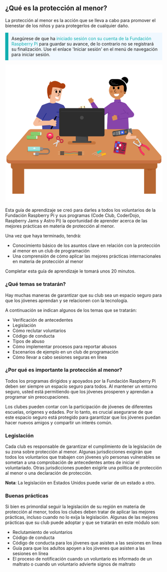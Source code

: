 ## ¿Qué es la protección al menor?

La protección al menor es la acción que se lleva a cabo para promover el bienestar de los niños y para protegerlos de cualquier daño.

<p style="border-left: solid; border-width:10px; border-color: #0faeb0; background-color: aliceblue; padding: 10px;">
Asegúrese de que ha <span style="color: #0faeb0">iniciado sesión con su cuenta de la Fundación Raspberry Pi</span> para guardar su avance, de lo contrario no se registrará su finalización. Use el enlace 'Iniciar sesión' en el menú de navegación para iniciar sesión.
</p>

![Three young people.](images/Code_Club_Image1_808x704.png)

Esta guía de aprendizaje se creó para darles a todos los voluntarios de la Fundación Raspberry Pi y sus programas (Code Club, CoderDojo, Raspberry Jams y Astro Pi) la oportunidad de aprender acerca de las mejores prácticas en materia de protección al menor.

Una vez que haya terminado, tendrá:

* Conocimiento básico de los asuntos clave en relación con la protección al menor en un club de programación
* Una comprensión de cómo aplicar las mejores prácticas internacionales en materia de protección al menor

Completar esta guía de aprendizaje le tomará unos 20 minutos.

### ¿Qué temas se tratarán?

Hay muchas maneras de garantizar que su club sea un espacio seguro para que los jóvenes aprendan y se relacionen con la tecnología.

A continuación se indican algunos de los temas que se tratarán:

* Verificación de antecedentes
* Legislación
* Cómo reclutar voluntarios
* Código de conducta
* Tipos de abuso
* Cómo implementar procesos para reportar abusos
* Escenarios de ejemplo en un club de programación
* Cómo llevar a cabo sesiones seguras en línea

### ¿Por qué es importante la protección al menor?

Todos los programas dirigidos y apoyados por la Fundación Raspberry Pi deben ser siempre un espacio seguro para todos. Al mantener un entorno seguro, usted está permitiendo que los jóvenes prosperen y aprendan a programar sin preocupaciones.

Los clubes pueden contar con la participación de jóvenes de diferentes escuelas, orígenes y edades. Por lo tanto, es crucial asegurarse de que este espacio seguro está protegido para garantizar que los jóvenes puedan hacer nuevos amigos y compartir un interés común.

### Legislación

Cada club es responsable de garantizar el cumplimiento de la legislación de su zona sobre protección al menor. Algunas jurisdicciones exigirán que todos los voluntarios que trabajen con jóvenes y/o personas vulnerables se sometan a una comprobación de antecedentes antes de iniciar el voluntariado. Otras jurisdicciones pueden exigirle una política de protección al menor o una declaración de protección.

**Nota**: La legislación en Estados Unidos puede variar de un estado a otro.

### Buenas prácticas

Si bien es primordial seguir la legislación de su región en materia de protección al menor, todos los clubes deben tratar de aplicar las mejores prácticas, incluso cuando no lo exija la legislación. Algunas de las mejores prácticas que su club puede adoptar y que se tratarán en este módulo son:

* Reclutamiento de voluntarios
* Código de conducta
* Código de conducta para los jóvenes que asisten a las sesiones en línea
* Guía para que los adultos apoyen a los jóvenes que asisten a las sesiones en línea
* El proceso de notificación cuando un voluntario es informado de un maltrato o cuando un voluntario advierte signos de maltrato
